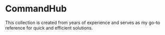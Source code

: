 # CommandHub
This collection is created from years of experience and serves as my go-to reference for quick and efficient solutions.
